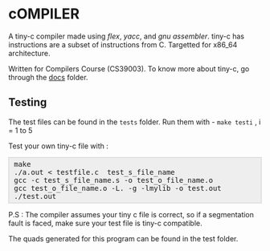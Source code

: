 # cOMPILER

A tiny-c compiler made using *flex*, *yacc*, and *gnu assembler*.
tiny-c has instructions are a subset of instructions from C.
Targetted for x86_64 architecture.

Written for Compilers Course (CS39003). To know more about tiny-c, go through the [docs](docs/) folder.

## Testing

The test files can be found in the `tests` folder. Run them with - `make testi` , i = 1 to 5

Test your own tiny-c file with :
<pre style="background: rgb(238, 238, 238); border: 1px solid rgb(204, 204, 204); padding: 5px 10px;">make
./a.out < testfile.c  test_s_file_name
gcc -c test_s_file_name.s -o test_o_file_name.o
gcc test_o_file_name.o -L. -g -lmylib -o test.out
./test.out</pre>
P.S : The compiler assumes your tiny c file is correct, so if a segmentation fault is faced, make sure your test file is tiny-c compatible.

The quads generated for this program can be found in the test folder.
